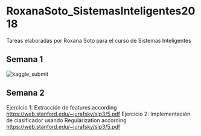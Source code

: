 # RoxanaSoto_SistemasInteligentes2018
Tareas elaboradas por Roxana Soto para el curso de Sistemas Inteligentes

## Semana 1

![kaggle_submit](https://user-images.githubusercontent.com/6155109/47198010-7387bf80-d32f-11e8-9d19-19f6b22075e9.png)


## Semana 2
Ejercicio 1: Extracción de features according https://web.stanford.edu/~jurafsky/slp3/5.pdf
Ejercicio 2: Implementación de clasificador usando Regularization according https://web.stanford.edu/~jurafsky/slp3/5.pdf
